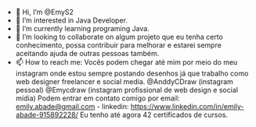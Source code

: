- 👋 Hi, I’m @EmyS2
- 👀 I’m interested in Java Developer.
- 🌱 I’m currently learning programing Java.
- 💞️ I’m looking to collaborate on algum projeto que eu tenha certo conhecimento, possa contribuir para melhorar e estarei sempre aceitando ajuda de outras pessoas também.
- 📫 How to reach me: Vocês podem chegar até mim por meio do meu instagram onde estou sempre postando desenhos já que trabalho como web designer freelancer e social media.
@AnddyCDraw (instagram  pessoal)
@Emycdraw (instagram profissional de web design e social mídia)
Podem entrar em contato comigo por email: emily.abade@gmail.com -
linkedin:  https://www.linkedin.com/in/emily-abade-915892228/   Eu tenho até agora 42 certificados de cursos.

<!---
EmyS2/EmyS2 is a ✨ special ✨ repository because its `README.md` (this file) appears on your GitHub profile.
You can click the Preview link to take a look at your changes.
--->
